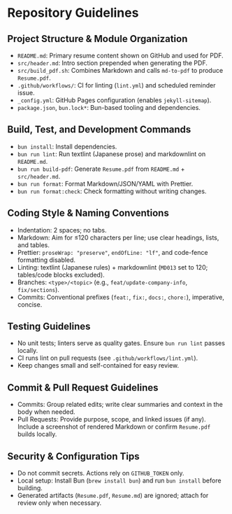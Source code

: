 # Repository Guidelines

## Project Structure & Module Organization

- `README.md`: Primary resume content shown on GitHub and used for PDF.
- `src/header.md`: Intro section prepended when generating the PDF.
- `src/build_pdf.sh`: Combines Markdown and calls `md-to-pdf` to produce `Resume.pdf`.
- `.github/workflows/`: CI for linting (`lint.yml`) and scheduled reminder issue.
- `_config.yml`: GitHub Pages configuration (enables `jekyll-sitemap`).
- `package.json`, `bun.lock*`: Bun-based tooling and dependencies.

## Build, Test, and Development Commands

- `bun install`: Install dependencies.
- `bun run lint`: Run textlint (Japanese prose) and markdownlint on `README.md`.
- `bun run build-pdf`: Generate `Resume.pdf` from `README.md` + `src/header.md`.
- `bun run format`: Format Markdown/JSON/YAML with Prettier.
- `bun run format:check`: Check formatting without writing changes.

## Coding Style & Naming Conventions

- Indentation: 2 spaces; no tabs.
- Markdown: Aim for ≤120 characters per line; use clear headings, lists, and tables.
- Prettier: `proseWrap: "preserve"`, `endOfLine: "lf"`, and code-fence formatting disabled.
- Linting: textlint (Japanese rules) + markdownlint (`MD013` set to 120; tables/code blocks excluded).
- Branches: `<type>/<topic>` (e.g., `feat/update-company-info`, `fix/sections`).
- Commits: Conventional prefixes (`feat:`, `fix:`, `docs:`, `chore:`), imperative, concise.

## Testing Guidelines

- No unit tests; linters serve as quality gates. Ensure `bun run lint` passes locally.
- CI runs lint on pull requests (see `.github/workflows/lint.yml`).
- Keep changes small and self-contained for easy review.

## Commit & Pull Request Guidelines

- Commits: Group related edits; write clear summaries and context in the body when needed.
- Pull Requests: Provide purpose, scope, and linked issues (if any). Include a screenshot of rendered Markdown or confirm `Resume.pdf` builds locally.

## Security & Configuration Tips

- Do not commit secrets. Actions rely on `GITHUB_TOKEN` only.
- Local setup: Install Bun (`brew install bun`) and run `bun install` before building.
- Generated artifacts (`Resume.pdf`, `Resume.md`) are ignored; attach for review only when necessary.
